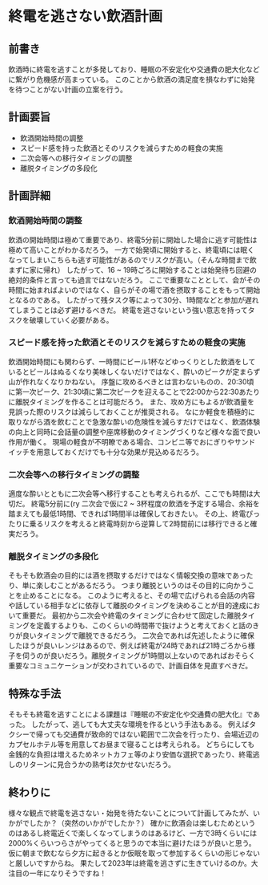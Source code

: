 # 終電を逃さない飲酒計画

## 前書き
飲酒時に終電を逃すことが多発しており、睡眠の不安定化や交通費の肥大化などに繋がり危機感が高まっている。
このことから飲酒の満足度を損なわずに始発を待つことがない計画の立案を行う。

## 計画要旨
- 飲酒開始時間の調整
- スピード感を持った飲酒とそのリスクを減らすための軽食の実施
- 二次会等への移行タイミングの調整
- 離脱タイミングの多段化

## 計画詳細

### 飲酒開始時間の調整
飲酒の開始時間は極めて重要であり、終電5分前に開始した場合に逃す可能性は極めて高いことがわかるだろう。
一方で始発頃に開始すると、終電頃には眠くなってしまいこちらも逃す可能性があるのでリスクが高い。（そんな時間まで飲まずに家に帰れ）
したがって、16 ~ 19時ごろに開始することは始発待ち回避の絶対的条件と言っても過言ではないだろう。
ここで重要なこととして、会がその時間に始まればよいのではなく、自らがその場で酒を摂取することをもって開始となるのである。
したがって残タスク等によって30分、1時間などと参加が遅れてしまうことは必ず避けるべきだ。
終電を逃さないという強い意志を持ってタスクを破壊していく必要がある。

### スピード感を持った飲酒とそのリスクを減らすための軽食の実施
飲酒開始時間にも関わらず、一時間にビール1杯などゆっくりとした飲酒をしているとビールはぬるくなり美味しくないだけではなく、酔いのピークが定まらず山が作れなくなりかねない。
序盤に攻めるべきとは言わないものの、20:30頃に第一次ピーク、21:30頃に第二次ピークを迎えることで22:00から22:30あたりに離脱タイミングを作ることは可能だろう。
また、攻め方にもよるが飲酒量を見誤った際のリスクは減らしておくことが推奨される。
なにか軽食を積極的に取りながら酒を飲むことで急激な酔いの危険性を減らすだけではなく、飲酒体験の向上と同時に会話量の調整や座席移動のタイミングづくりなど様々な面で良い作用が働く。
現場の軽食が不明瞭である場合、コンビニ等でおにぎりやサンドイッチを用意しておくだけでも十分な効果が見込めるだろう。

### 二次会等への移行タイミングの調整
適度な酔いとともに二次会等へ移行することも考えられるが、ここでも時間は大切だ。
終電5分前に(ry
二次会で仮に2 ~ 3杯程度の飲酒を予定する場合、余裕を踏まえても最低1時間、できれば1時間半は確保しておきたい。
その上、終電ぴったりに乗るリスクを考えると終電時刻から逆算して2時間前には移行できると確実だろう。

### 離脱タイミングの多段化
そもそも飲酒会の目的には酒を摂取するだけではなく情報交換の意味であったり、単に楽しむことがあるだろう。
つまり離脱というのはその目的に向かうことを止めることになる。
このように考えると、その場で広げられる会話の内容や話している相手などに依存して離脱のタイミングを決めることが目的達成において重要だ。
最初から二次会や終電のタイミングに合わせて固定した離脱タイミングを定義するよりも、このくらいの時間帯で抜けようと考えておくと話のきりが良いタイミングで離脱できるだろう。
二次会であれば先述したように確保したほうが良いレンジはあるので、例えば終電が24時であれば21時ごろから様子を伺うのが良いだろう。離脱タイミングが1時間以上ないのであればおそらく重要なコミュニケーションが交わされているので、計画自体を見直すべきだ。

## 特殊な手法
そもそも終電を逃すことによる課題は『睡眠の不安定化や交通費の肥大化』であった。
したがって、逃しても大丈夫な環境を作るという手法もある。
例えばタクシーで帰っても交通費が致命的ではない範囲で二次会を行ったり、会場近辺のカプセルホテル等を用意してお昼まで寝ることは考えられる。
どちらにしても金銭的な負担は増えるためネットカフェ等のより安価な選択であったり、終電逃しのリターンに見合うかの熟考は欠かせないだろう。

## 終わりに
様々な観点で終電を逃さない・始発を待たないことについて計画してみたが、いかがでしたか？（突然のいかがでしたか？）
確かに飲酒会は楽しむためというのはあるし終電近くで楽しくなってしまうのはあるけど、一方で3時くらいには2000%くらいつらさがやってくると思うので本当に避けたほうが良いと思う。仮に朝まで飲むなら夕方に起きるとか仮眠を取って参加するくらいの形じゃないと厳しいですからね。
果たして2023年は終電を逃さずに生きていけるのか。大注目の一年になりそうですね！